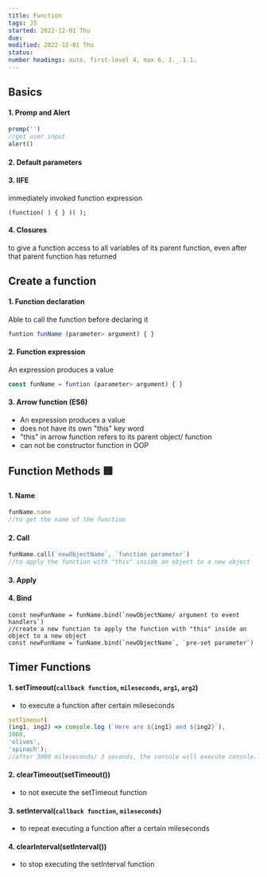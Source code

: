 ```yaml
---
title: Function
tags: JS
started: 2022-12-01 Thu
due: 
modified: 2022-12-01 Thu
status: 
number headings: auto, first-level 4, max 6, 1._.1.1.
---
```

## Basics
#### 1. Promp and Alert
```js
promp('')
//get user input
alert()
```
#### 2. Default parameters
#### 3. IIFE
immediately invoked function expression
```JS
(function( ) { } )( );
```
#### 4. Closures
to give a function access to all variables of its parent function, even after that parent function has returned
## Create a function
#### 1. Function declaration
Able to call the function before declaring it
```js
funtion funName (parameter> argument) { }
```
#### 2. Function expression
An expression produces a value
```js
const funName = funtion (parameter> argument) { }
```
#### 3. Arrow function (ES6)
- An expression produces a value
- does not have its own "this" key word
- "this" in arrow function refers to its parent object/ function
- can not be constructor function in OOP
## Function Methods 🟨
#### 1. Name
```js
funName.name
//to get the name of the function
```
#### 2. Call
```js
funName.call(`newObjectName`, `function parameter`)
//to apply the function with "this" inside an object to a new object
```
#### 3. Apply
#### 4. Bind
```JS
const newFunName = funName.bind(`newObjectName/ argument to event handlers`)
//create a new function to apply the function with "this" inside an object to a new object
const newFunName = funName.bind(`newObjectName`, `pre-set parameter`)
```
## Timer Functions
#### 1. setTimeout(`callback function`, `mileseconds`, `arg1`, `arg2`)
- to execute a function after certain mileseconds
```js
setTimeout(
(ing1, ing2) => console.log (`Here are ${ing1} and ${ing2}`), 
3000, 
'olives', 
'spinach');
//after 3000 mileseconds/ 3 seconds, the console will execute console.log
```
#### 2. clearTimeout(setTimeout())
- to not execute the setTimeout function
#### 3. setInterval(`callback function`, `mileseconds`)
- to repeat executing a function after a certain mileseconds
#### 4. clearInterval(setInterval())
- to stop executing the setInterval function